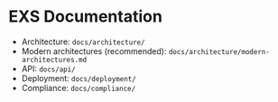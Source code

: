 # EXS Documentation

- Architecture: `docs/architecture/`
- Modern architectures (recommended): `docs/architecture/modern-architectures.md`
- API: `docs/api/`
- Deployment: `docs/deployment/`
- Compliance: `docs/compliance/`
